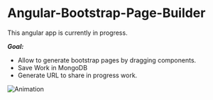 Angular-Bootstrap-Page-Builder
==============================

This angular app is currently in progress.

***Goal:***
* Allow to generate bootstrap pages by dragging components.
* Save Work in MongoDB
* Generate URL to share in progress work.

![Animation](https://dl.dropboxusercontent.com/u/1814467/720.gif "Bootstrap Builder")
